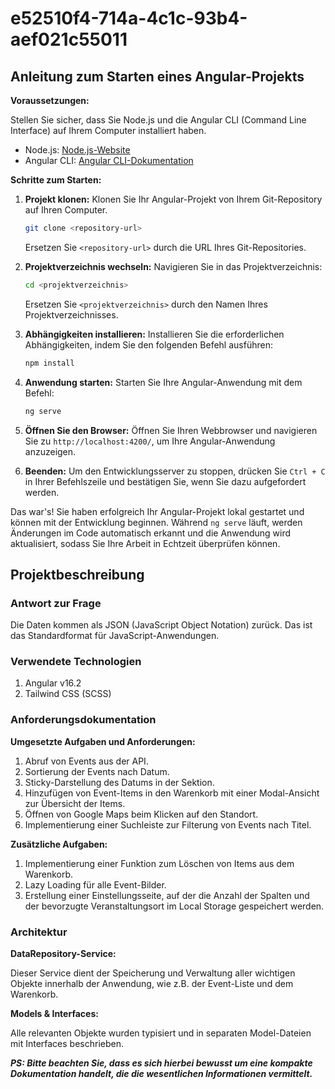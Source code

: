 # e52510f4-714a-4c1c-93b4-aef021c55011

## Anleitung zum Starten eines Angular-Projekts

**Voraussetzungen:**

Stellen Sie sicher, dass Sie Node.js und die Angular CLI (Command Line Interface) auf Ihrem Computer installiert haben.

- Node.js: [Node.js-Website](https://nodejs.org/)
- Angular CLI: [Angular CLI-Dokumentation](https://angular.io/cli)

**Schritte zum Starten:**

1. **Projekt klonen:** Klonen Sie Ihr Angular-Projekt von Ihrem Git-Repository auf Ihren Computer.

   ```bash
   git clone <repository-url>
   ```

   Ersetzen Sie `<repository-url>` durch die URL Ihres Git-Repositories.

2. **Projektverzeichnis wechseln:** Navigieren Sie in das Projektverzeichnis:

   ```bash
   cd <projektverzeichnis>
   ```

   Ersetzen Sie `<projektverzeichnis>` durch den Namen Ihres Projektverzeichnisses.

3. **Abhängigkeiten installieren:** Installieren Sie die erforderlichen Abhängigkeiten, indem Sie den folgenden Befehl
   ausführen:

   ```bash
   npm install
   ```

4. **Anwendung starten:** Starten Sie Ihre Angular-Anwendung mit dem Befehl:

   ```bash
   ng serve
   ```

5. **Öffnen Sie den Browser:** Öffnen Sie Ihren Webbrowser und navigieren Sie zu `http://localhost:4200/`, um Ihre
   Angular-Anwendung anzuzeigen.

6. **Beenden:** Um den Entwicklungsserver zu stoppen, drücken Sie `Ctrl + C` in Ihrer Befehlszeile und bestätigen Sie,
   wenn Sie dazu aufgefordert werden.

Das war's! Sie haben erfolgreich Ihr Angular-Projekt lokal gestartet und können mit der Entwicklung beginnen.
Während `ng serve` läuft, werden Änderungen im Code automatisch erkannt und die Anwendung wird aktualisiert, sodass Sie
Ihre Arbeit in Echtzeit überprüfen können.

## Projektbeschreibung

### Antwort zur Frage

Die Daten kommen als JSON (JavaScript Object Notation) zurück. Das ist das Standardformat für JavaScript-Anwendungen.

### Verwendete Technologien

1. Angular v16.2
2. Tailwind CSS (SCSS)

### Anforderungsdokumentation

**Umgesetzte Aufgaben und Anforderungen:**

1. Abruf von Events aus der API.
2. Sortierung der Events nach Datum.
3. Sticky-Darstellung des Datums in der Sektion.
4. Hinzufügen von Event-Items in den Warenkorb mit einer Modal-Ansicht zur Übersicht der Items.
5. Öffnen von Google Maps beim Klicken auf den Standort.
6. Implementierung einer Suchleiste zur Filterung von Events nach Titel.

**Zusätzliche Aufgaben:**

1. Implementierung einer Funktion zum Löschen von Items aus dem Warenkorb.
2. Lazy Loading für alle Event-Bilder.
3. Erstellung einer Einstellungsseite, auf der die Anzahl der Spalten und der bevorzugte Veranstaltungsort im Local
   Storage gespeichert werden.

### Architektur

**DataRepository-Service:**

Dieser Service dient der Speicherung und Verwaltung aller wichtigen Objekte innerhalb der Anwendung, wie z.B. der
Event-Liste und dem Warenkorb.

**Models & Interfaces:**

Alle relevanten Objekte wurden typisiert und in separaten Model-Dateien mit Interfaces beschrieben.

***PS: Bitte beachten Sie, dass es sich hierbei bewusst um eine kompakte Dokumentation handelt, die die wesentlichen
Informationen vermittelt.***